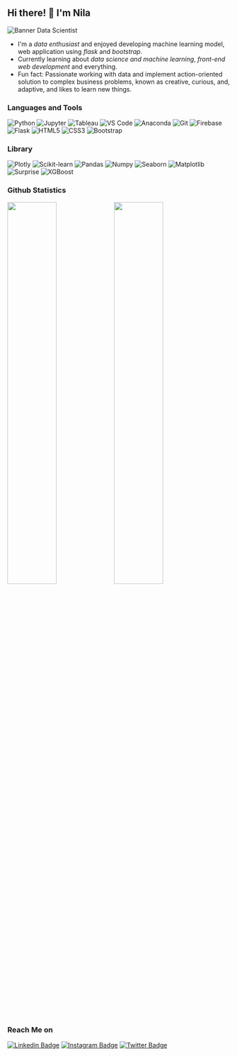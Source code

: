 ## Hi there! 👋 I'm Nila

![Banner Data Scientist](https://user-images.githubusercontent.com/73053128/181452559-ffdf9240-927c-4514-8bea-d223f116af41.jpeg)

- I'm a *data enthusiast* and enjoyed developing machine learning model, web application using *flask* and *bootstrap*. 
- Currently learning about *data science and machine learning*, *front-end web development* and everything.
- Fun fact: Passionate working with data and implement action-oriented solution to complex business problems, known as creative, curious, and, adaptive, and likes to learn new things.
 
### Languages and Tools 

![Python](http://img.shields.io/badge/-Python-3776AB?style=flat-square&logo=python&logoColor=ffffff)
![Jupyter](https://img.shields.io/badge/-Jupyter-%23F05040?style=flat-square&logo=jupyter&logoColor=ffffff)
![Tableau](http://img.shields.io/badge/-Tableau-1F4788?style=flat-square&logo=tableau&logoColor=ffffff)
![VS Code](http://img.shields.io/badge/-VS%20Code-007ACC?style=flat-square&logo=visual-studio-code&logoColor=ffffff)
![Anaconda](http://img.shields.io/badge/-Anaconda-32CD32?style=flat-square&logo=anaconda&logoColor=ffffff)
![Git](https://img.shields.io/badge/-Git-%23F05032?style=flat-square&logo=git&logoColor=%23ffffff)
![Firebase](https://img.shields.io/badge/-Firebase-FFCA28?style=flat-square&logo=firebase&logoColor=000000)
![Flask](https://img.shields.io/badge/-Flask-000000?style=flat-square&logo=flask&logoColor=ffffff)
![HTML5](https://img.shields.io/badge/-HTML5-%23E44D27?style=flat-square&logo=html5&logoColor=ffffff)
![CSS3](https://img.shields.io/badge/-CSS3-%231572B6?style=flat-square&logo=css3)
![Bootstrap](https://img.shields.io/badge/-Bootstrap-563D7C?style=flat-square&logo=Bootstrap&logoColor=ffffff)

### Library
![Plotly](https://img.shields.io/badge/-Plotly-green)
![Scikit-learn](https://img.shields.io/badge/-Scikit--learn-yellow)
![Pandas](https://img.shields.io/badge/-Pandas-black)
![Numpy](https://img.shields.io/badge/-Numpy-orange)
![Seaborn](https://img.shields.io/badge/-Seaborn-blue)
![Matplotlib](https://img.shields.io/badge/-Matplotlib-red)
![Surprise](https://img.shields.io/badge/-Surprise-pink)
![XGBoost](https://img.shields.io/badge/-XGBoost-blueviolet)

  
### Github Statistics
<p align=left>
  <img width="47%" src="https://github-readme-stats.vercel.app/api?username=uildanila&show_icons=true&hide_border=true&theme=algolia" />
  <img width="47%" src="https://github-readme-streak-stats.herokuapp.com/?user=uildanila&hide_border=true&theme=algolia" />
</p>


### Reach Me on

[![Linkedin Badge](https://img.shields.io/badge/-Linkedin-0077B5?style=flat-square&logo=Linkedin&logoColor=white&link=https://www.linkedin.com/in/nila-wildanul-husna/)](https://www.linkedin.com/in/nila-wildanul-husna/)
[![Instagram Badge](https://img.shields.io/badge/-Instagram-purple?style=flat-square&logo=instagram&logoColor=white&link=https://www.instagram.com/uildanila/)](https://www.instagram.com/uildanila/)
[![Twitter Badge](https://img.shields.io/badge/-Twitter-1DA1F2?style=flat-square&logo=twitter&logoColor=white&link=https://twitter.com/uildanila/)](https://twitter.com/uildanila/)

